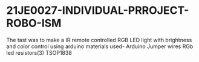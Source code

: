 # 21JE0027-INDIVIDUAL-PRROJECT-ROBO-ISM
The tast was to make a IR remote controlled RGB LED light with brightness and color control using arduino
materials used-
Arduino
Jumper wires
RGb led
resistors(3)
TSOP1838

